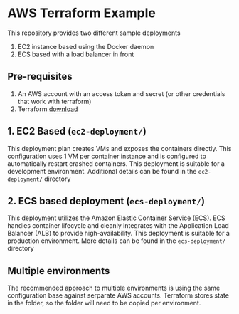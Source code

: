 # AWS Terraform Example

This repository provides two different sample deployments
  1. EC2 instance based using the Docker daemon
  2. ECS based with a load balancer in front

## Pre-requisites
 1. An AWS account with an access token and secret (or other credentials that work with terraform)
 2. Terraform [download](https://www.terraform.io/downloads.html)

## 1. EC2 Based (`ec2-deployment/`)
This deployment plan creates VMs and exposes the containers directly. This configuration uses 1 VM per container instance and is configured to automatically restart crashed containers. This deployment is suitable for a development environment. Additional details can be found in the `ec2-deployment/` directory

## 2. ECS based deployment (`ecs-deployment/`)
This deployment utilizes the Amazon Elastic Container Service (ECS). ECS handles container lifecycle and cleanly integrates with the Application Load Balancer (ALB) to provide high-availability. This deployment is suitable for a production environment. More details can be found in the `ecs-deployment/` directory

## Multiple environments
The recommended approach to multiple environments is using the same configuration base against serparate AWS accounts. Terraform stores state in the folder, so the folder will need to be copied per environment.